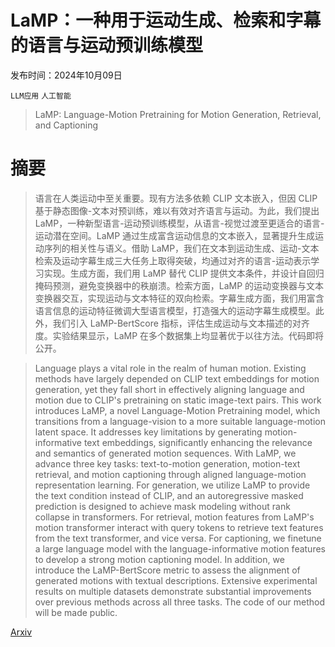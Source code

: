# LaMP：一种用于运动生成、检索和字幕的语言与运动预训练模型

发布时间：2024年10月09日

`LLM应用` `人工智能`

> LaMP: Language-Motion Pretraining for Motion Generation, Retrieval, and Captioning

# 摘要

> 语言在人类运动中至关重要。现有方法多依赖 CLIP 文本嵌入，但因 CLIP 基于静态图像-文本对预训练，难以有效对齐语言与运动。为此，我们提出 LaMP，一种新型语言-运动预训练模型，从语言-视觉过渡至更适合的语言-运动潜在空间。LaMP 通过生成富含运动信息的文本嵌入，显著提升生成运动序列的相关性与语义。借助 LaMP，我们在文本到运动生成、运动-文本检索及运动字幕生成三大任务上取得突破，均通过对齐的语言-运动表示学习实现。生成方面，我们用 LaMP 替代 CLIP 提供文本条件，并设计自回归掩码预测，避免变换器中的秩崩溃。检索方面，LaMP 的运动变换器与文本变换器交互，实现运动与文本特征的双向检索。字幕生成方面，我们用富含语言信息的运动特征微调大型语言模型，打造强大的运动字幕生成模型。此外，我们引入 LaMP-BertScore 指标，评估生成运动与文本描述的对齐度。实验结果显示，LaMP 在多个数据集上均显著优于以往方法。代码即将公开。

> Language plays a vital role in the realm of human motion. Existing methods have largely depended on CLIP text embeddings for motion generation, yet they fall short in effectively aligning language and motion due to CLIP's pretraining on static image-text pairs. This work introduces LaMP, a novel Language-Motion Pretraining model, which transitions from a language-vision to a more suitable language-motion latent space. It addresses key limitations by generating motion-informative text embeddings, significantly enhancing the relevance and semantics of generated motion sequences. With LaMP, we advance three key tasks: text-to-motion generation, motion-text retrieval, and motion captioning through aligned language-motion representation learning. For generation, we utilize LaMP to provide the text condition instead of CLIP, and an autoregressive masked prediction is designed to achieve mask modeling without rank collapse in transformers. For retrieval, motion features from LaMP's motion transformer interact with query tokens to retrieve text features from the text transformer, and vice versa. For captioning, we finetune a large language model with the language-informative motion features to develop a strong motion captioning model. In addition, we introduce the LaMP-BertScore metric to assess the alignment of generated motions with textual descriptions. Extensive experimental results on multiple datasets demonstrate substantial improvements over previous methods across all three tasks. The code of our method will be made public.

[Arxiv](https://arxiv.org/abs/2410.07093)